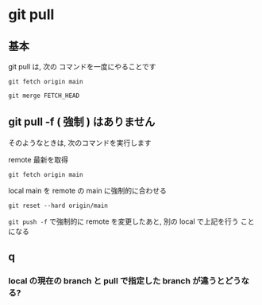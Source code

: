 
# git pull


## 基本

git pull は, 次の コマンドを一度にやることです

```
git fetch origin main

git merge FETCH_HEAD
```


## git pull -f ( 強制 ) はありません

そのようなときは, 次のコマンドを実行します

remote 最新を取得

```
git fetch origin main
```

local main を remote の main に強制的に合わせる

```
git reset --hard origin/main
```


`git push -f` で強制的に remote を変更したあと,
別の local で上記を行う ことになる


## q

### local の現在の branch と pull で指定した branch が違うとどうなる?



